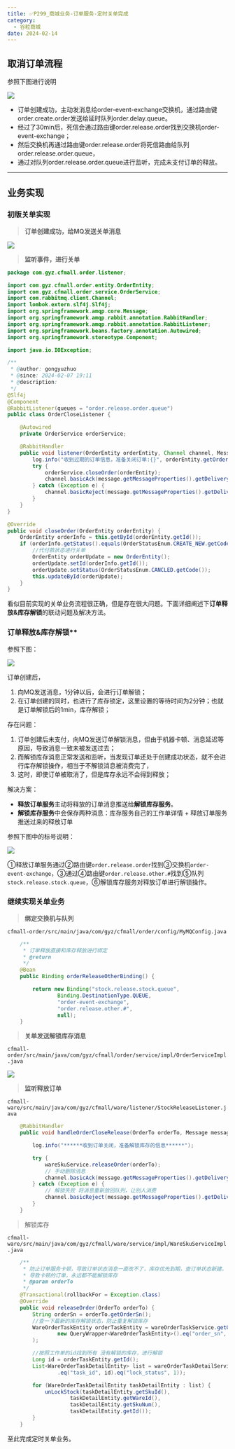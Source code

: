 ```yaml
---
title: ✅P299_商城业务-订单服务-定时关单完成
category:
  - 谷粒商城
date: 2024-02-14
---
```


<!-- more -->

## 取消订单流程

参照下图进行说明

![](https://cfmall-hello.oss-cn-beijing.aliyuncs.com/img/202402/7fb1e7baa8f121cb.jpg#id=Y707g&originHeight=1124&originWidth=1009&originalType=binary&ratio=1&rotation=0&showTitle=false&status=done&style=none&title=)

- 订单创建成功，主动发消息给order-event-exchange交换机，通过路由键order.create.order发送给延时队列order.delay.queue。
- 经过了30min后，死信会通过路由键order.release.order找到交换机order-event-exchange；
- 然后交换机再通过路由键order.release.order将死信路由给队列order.release.order.queue，
- 通过对队列order.release.order.queue进行监听，完成未支付订单的释放。

---

## 业务实现

### 初版关单实现

> **订单创建成功，给MQ发送关单消息**


![](https://cfmall-hello.oss-cn-beijing.aliyuncs.com/img/202402/09cff5058114f20b.png#id=o3vcx&originHeight=2398&originWidth=1694&originalType=binary&ratio=1&rotation=0&showTitle=false&status=done&style=none&title=)

> **监听事件，进行关单**


```java
package com.gyz.cfmall.order.listener;

import com.gyz.cfmall.order.entity.OrderEntity;
import com.gyz.cfmall.order.service.OrderService;
import com.rabbitmq.client.Channel;
import lombok.extern.slf4j.Slf4j;
import org.springframework.amqp.core.Message;
import org.springframework.amqp.rabbit.annotation.RabbitHandler;
import org.springframework.amqp.rabbit.annotation.RabbitListener;
import org.springframework.beans.factory.annotation.Autowired;
import org.springframework.stereotype.Component;

import java.io.IOException;

/**
 * @author: gongyuzhuo
 * @since: 2024-02-07 19:11
 * @description:
 */
@Slf4j
@Component
@RabbitListener(queues = "order.release.order.queue")
public class OrderCloseListener {

    @Autowired
    private OrderService orderService;

    @RabbitHandler
    public void listener(OrderEntity orderEntity, Channel channel, Message message) throws IOException {
        log.info("收到过期的订单信息，准备关闭订单:{}", orderEntity.getOrderSn());
        try {
            orderService.closeOrder(orderEntity);
            channel.basicAck(message.getMessageProperties().getDeliveryTag(), false);
        } catch (Exception e) {
            channel.basicReject(message.getMessageProperties().getDeliveryTag(), true);
        }
    }
}
```

```java
@Override
public void closeOrder(OrderEntity orderEntity) {
    OrderEntity orderInfo = this.getById(orderEntity.getId());
    if (orderInfo.getStatus().equals(OrderStatusEnum.CREATE_NEW.getCode())) {
        //代付款状态进行关单
        OrderEntity orderUpdate = new OrderEntity();
        orderUpdate.setId(orderInfo.getId());
        orderUpdate.setStatus(OrderStatusEnum.CANCLED.getCode());
        this.updateById(orderUpdate);
    }
}
```

看似目前实现的关单业务流程很正确，但是存在很大问题。下面详细阐述下**订单释放&库存解锁**的联动问题及解决方法。

### 订单释放&库存解锁**

参照下图：

![](https://cfmall-hello.oss-cn-beijing.aliyuncs.com/img/202402/8e87d05e0c3bbaea.png#id=smeNb&originHeight=425&originWidth=889&originalType=binary&ratio=1&rotation=0&showTitle=false&status=done&style=none&title=)

订单创建后，

1. 向MQ发送消息，1分钟以后，会进行订单解锁；
2. 在订单创建的同时，也进行了库存锁定，这里设置的等待时间为2分钟；也就是订单解锁后的1min，库存解锁；

存在问题：

1. 订单创建后未支付，向MQ发送订单解锁消息，但由于机器卡顿、消息延迟等原因，导致消息一致未被发送过去；
2. 而解锁库存消息正常发送和监听，当发现订单还处于创建成功状态，就不会进行库存解锁操作，相当于不解锁消息被消费完了，
3. 这时，即使订单被取消了，但是库存永远不会得到释放；

解决方案：

- **释放订单服务**主动将释放的订单消息推送给**解锁库存服务**。
- **解锁库存服务**中会保存两种消息：库存服务自己的工作单详情 + 释放订单服务推送过来的释放订单

参照下图中的标号说明：

![](https://cfmall-hello.oss-cn-beijing.aliyuncs.com/img/202402/b4540e5ade51e784.png#id=d2nW4&originHeight=904&originWidth=980&originalType=binary&ratio=1&rotation=0&showTitle=false&status=done&style=none&title=)

①释放订单服务通过②路由键`order.release.order`找到③交换机`order-event-exchange`，③通过④路由键`order.release.other.#`找到⑤队列`stock.release.stock.queue`，⑥解锁库存服务对释放订单进行解锁操作。

### 继续实现关单业务

> **绑定交换机与队列**


`cfmall-order/src/main/java/com/gyz/cfmall/order/config/MyMQConfig.java`

```java
    /**
     * 订单释放直接和库存释放进行绑定
     * @return
     */
    @Bean
    public Binding orderReleaseOtherBinding() {

        return new Binding("stock.release.stock.queue",
                Binding.DestinationType.QUEUE,
                "order-event-exchange",
                "order.release.other.#",
                null);
    }
```

> **关单发送解锁库存消息**


`cfmall-order/src/main/java/com/gyz/cfmall/order/service/impl/OrderServiceImpl.java`

![](https://cfmall-hello.oss-cn-beijing.aliyuncs.com/img/202402/29f33cb4dd94ad83.png#id=gYMf3&originHeight=762&originWidth=1557&originalType=binary&ratio=1&rotation=0&showTitle=false&status=done&style=none&title=)

> **监听释放订单**


`cfmall-ware/src/main/java/com/gyz/cfmall/ware/listener/StockReleaseListener.java`

```java
    @RabbitHandler
    public void handleOrderCloseRelease(OrderTo orderTo, Message message, Channel channel) throws IOException {

        log.info("******收到订单关闭，准备解锁库存的信息******");

        try {
            wareSkuService.releaseOrder(orderTo);
            // 手动删除消息
            channel.basicAck(message.getMessageProperties().getDeliveryTag(), false);
        } catch (Exception e) {
            // 解锁失败 将消息重新放回队列，让别人消费
            channel.basicReject(message.getMessageProperties().getDeliveryTag(), true);
        }
    }
```

> 解锁库存


`cfmall-ware/src/main/java/com/gyz/cfmall/ware/service/impl/WareSkuServiceImpl.java`

```java
    /**
     * 防止订单服务卡顿，导致订单状态消息一直改不了，库存优先到期，查订单状态新建，什么都不处理
     * 导致卡顿的订单，永远都不能解锁库存
     * @param orderTo
     */
    @Transactional(rollbackFor = Exception.class)
    @Override
    public void releaseOrder(OrderTo orderTo) {
        String orderSn = orderTo.getOrderSn();
        //查一下最新的库存解锁状态，防止重复解锁库存
        WareOrderTaskEntity orderTaskEntity = wareOrderTaskService.getOne(
                new QueryWrapper<WareOrderTaskEntity>().eq("order_sn", orderSn)
        );

        //按照工作单的id找到所有 没有解锁的库存，进行解锁
        Long id = orderTaskEntity.getId();
        List<WareOrderTaskDetailEntity> list = wareOrderTaskDetailService.list(new QueryWrapper<WareOrderTaskDetailEntity>()
                .eq("task_id", id).eq("lock_status", 1));

        for (WareOrderTaskDetailEntity taskDetailEntity : list) {
            unLockStock(taskDetailEntity.getSkuId(),
                    taskDetailEntity.getWareId(),
                    taskDetailEntity.getSkuNum(),
                    taskDetailEntity.getId());
        }
    }
```

至此完成定时关单业务。
